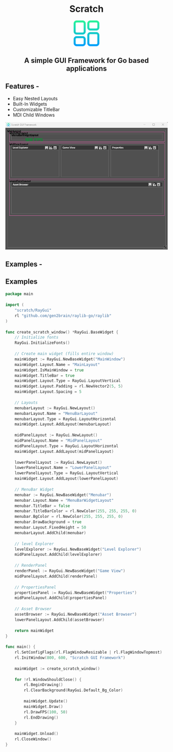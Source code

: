 <h1 align="center" style="bold">Scratch</h1>
<p align="center"><img src = "./icons/app_icon_small.png"> </img></p>
<H2 align="center"> A simple GUI Framework for Go based applications</H2>
<p>
</p>

<H2 align="left">Features -</H2>
<p>
<ul>
  <li>Easy Nested Layouts</li>
  <li>Built-In Widgets</li>
  <li>Customizable TitleBar</li>
  <li>MDI Child Windows</li>
</ul>
 </p>
 <p>
 <img src ="./sources/scratchUI.png">
 </p>
<H2 align="left">Examples -</H2>
  <script>
            hljs.highlightAll();
        </script>

## Examples

```go
package main

import (
	"scratch/RayGui"
	rl "github.com/gen2brain/raylib-go/raylib"
)

func create_scratch_window() *RayGui.BaseWidget {
	// Initialize fonts
	RayGui.InitializeFonts()

	// Create main widget (fills entire window)
	mainWidget := RayGui.NewBaseWidget("MainWindow")
	mainWidget.Layout.Name = "MainLayout"
	mainWidget.IsMainWindow = true
	mainWidget.TitleBar = true
	mainWidget.Layout.Type = RayGui.LayoutVertical
	mainWidget.Layout.Padding = rl.NewVector2(5, 5)
	mainWidget.Layout.Spacing = 5

	// Layouts
	menubarLayout := RayGui.NewLayout()
	menubarLayout.Name = "MenuBarLayout"
	menubarLayout.Type = RayGui.LayoutHorizontal
	mainWidget.Layout.AddLayout(menubarLayout)

	midPanelLayout := RayGui.NewLayout()
	midPanelLayout.Name = "MidPanelLayout"
	midPanelLayout.Type = RayGui.LayoutHorizontal
	mainWidget.Layout.AddLayout(midPanelLayout)

	lowerPanelLayout := RayGui.NewLayout()
	lowerPanelLayout.Name = "LowerPanelLayout"
	lowerPanelLayout.Type = RayGui.LayoutVertical
	mainWidget.Layout.AddLayout(lowerPanelLayout)

	// MenuBar Widget
	menubar := RayGui.NewBaseWidget("Menubar")
	menubar.Layout.Name = "MenuBarWidgetLayout"
	menubar.TitleBar = false
	menubar.TitleBarColor = rl.NewColor(255, 255, 255, 0)
	menubar.BgColor = rl.NewColor(255, 255, 255, 0)
	menubar.DrawBackground = true
	menubar.Layout.FixedHeight = 50
	menubarLayout.AddChild(menubar)

	// level Explorer
	levelExplorer := RayGui.NewBaseWidget("Level Explorer")
	midPanelLayout.AddChild(levelExplorer)

	// RenderPanel
	renderPanel := RayGui.NewBaseWidget("Game View")
	midPanelLayout.AddChild(renderPanel)

	// PropertiesPanel
	propertiesPanel := RayGui.NewBaseWidget("Properties")
	midPanelLayout.AddChild(propertiesPanel)

	// Asset Browser
	assetBrowser := RayGui.NewBaseWidget("Asset Browser")
	lowerPanelLayout.AddChild(assetBrowser)

	return mainWidget
}

func main() {
	rl.SetConfigFlags(rl.FlagWindowResizable | rl.FlagWindowTopmost)
	rl.InitWindow(800, 600, "Scratch GUI Framework")

	mainWidget := create_scratch_window()

	for !rl.WindowShouldClose() {
		rl.BeginDrawing()
		rl.ClearBackground(RayGui.Default_Bg_Color)

		mainWidget.Update()
		mainWidget.Draw()
		rl.DrawFPS(100, 50)
		rl.EndDrawing()
	}

	mainWidget.Unload()
	rl.CloseWindow()
}
```
